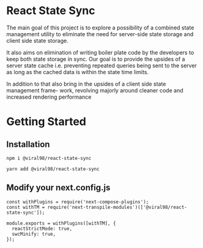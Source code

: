 # React State Sync

The main goal of this project is to explore a possibility of a combined state management utility to eliminate the need for server-side state storage and client side state storage.

It also aims on elimination of writing boiler plate code by the developers to keep both state storage in sync. Our goal is to provide the upsides of a server state cache i.e. preventing repeated queries being sent to the server as long as the cached data is within the state time limits.

In addition to that also bring in the upsides of a client side state management frame- work, revolving majorly around cleaner code and increased rendering performance

# Getting Started

## Installation

`npm i @viral98/react-state-sync`

`yarn add @viral98/react-state-sync`

## Modify your next.config.js

```
const withPlugins = require('next-compose-plugins');
const withTM = require('next-transpile-modules')(['@viral98/react-state-sync']);

module.exports = withPlugins([withTM], {
  reactStrictMode: true,
  swcMinify: true,
});
```
